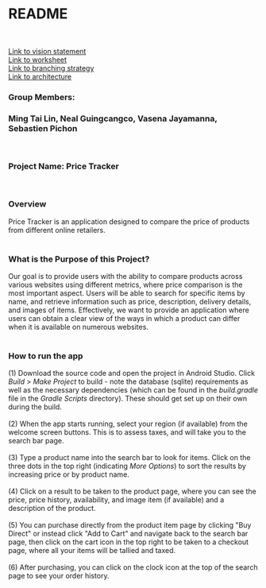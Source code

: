 # **README**
<br>

[Link to vision statement](VISION.md)</br>
[Link to worksheet](documents/i3_worksheet.md)</br>
[Link to branching strategy](documents/branching_strategy.md)</br>
[Link to architecture](documents/architecture.md)


### **Group Members:** 
### Ming Tai Lin, Neal Guingcangco, Vasena Jayamanna, Sebastien Pichon
<br>

### **Project Name:** Price Tracker
<br>

### **Overview**
Price Tracker is an application designed to compare the price of products from different online retailers.
<br><br>

### **What is the Purpose of this Project?**
Our goal is to provide users with the ability to compare products across various websites using different metrics, where price comparison is the most important aspect. 
Users will be able to search for specific items by name, and retrieve information such as price, description, delivery details, and images of items. 
Effectively, we want to provide an application where users can obtain a clear view of the ways in which a product can differ when it is available on numerous websites.
<br><br>

### **How to run the app**
(1) Download the source code and open the project in Android Studio. Click *Build* > *Make Project* to build - note the database (sqlite) requirements as well as the necessary dependencies (which can be found in the *build.gradle* file in the *Gradle Scripts* directory). These should get set up on their own during the build.
</br>
</br>
(2) When the app starts running, select your region (if available) from the welcome screen buttons. This is to assess taxes, and will take you to the search bar page.
</br>
</br>
(3) Type a product name into the search bar to look for items. Click on the three dots in the top right (indicating *More Options*) to sort the results by increasing price or by product name.
</br>
</br>
(4) Click on a result to be taken to the product page, where you can see the price, price history, availability, and image item (if available) and a description of the product.
</br>
</br>
(5) You can purchase directly from the product item page by clicking "Buy Direct" or instead click "Add to Cart" and navigate back to the search bar page, then click on the cart icon in the top right to be taken to a checkout page, where all your items will be tallied and taxed.
</br>
</br>
(6) After purchasing, you can click on the clock icon at the top of the search page to see your order history.
